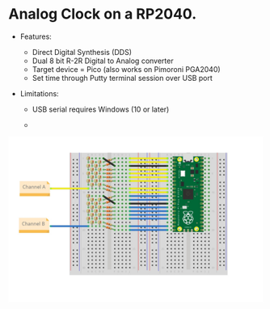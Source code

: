 # Analog Clock on a RP2040. #

* Features:
  * Direct Digital Synthesis (DDS)
  * Dual 8 bit R-2R Digital to Analog converter
  * Target device = Pico (also works on Pimoroni PGA2040)
  * Set time through Putty terminal session over USB port
 
* Limitations:
  * USB serial requires Windows (10 or later)
 
  * 
![Hardware](https://github.com/oddwires/RP2040/blob/master/Clock/Images/Pico_DAC_bb.jpg)

